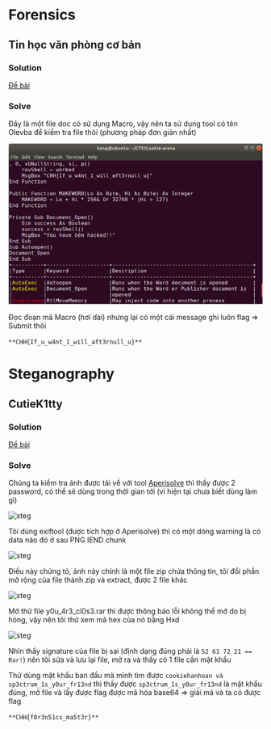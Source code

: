 # Forensics

## Tin học văn phòng cơ bản 

### Solution

[Đề bài]( https://drive.google.com/file/d/1WrLFE5qA-qJ6iLEQYQqCo0Xb99Yz8mTH/view?usp=drive_link)

### Solve 

Đây là một file doc có sử dụng Macro, vậy nên ta sử dụng tool có tên Olevba để kiểm tra file thôi (phương pháp đơn giản nhất)

![for](https://raw.githubusercontent.com/KongSugoi/WU-Cookie-arena-2023/main/Picture/for_1.png)

Đọc đoạn mã Macro (hơi dài) nhưng lại có một cái message ghi luôn flag => Submit thôi

```**CHH{If_u_w4nt_1_will_aft3rnull_u}**```

# Steganography

## CutieK1tty

### Solution

[Đề bài]( https://drive.google.com/file/d/18iGHuowoRUsWqwNmnuWqrqsHbMLwBJG_/view?usp=drive_link )

### Solve

Chúng ta kiểm tra ảnh được tải về với tool [Aperisolve](https://www.aperisolve.com/) thì thấy được 2 password, có thể sẽ dùng trong thời gian tới (vì hiện tại chưa biết dùng làm gì)

![steg](https://raw.githubusercontent.com/KongSugoi/WU-Cookie-arena-2023/main/Picture/steg_1.png)

Tôi dùng exiftool (được tích hợp ở Aperisolve) thì có một dòng warning là có data nào đó ở sau PNG IEND chunk

![steg](https://raw.githubusercontent.com/KongSugoi/WU-Cookie-arena-2023/main/Picture/steg_2.png)

Điều này chứng tỏ, ảnh này chính là một file zip chứa thông tin, tôi đổi phần mở rộng của file thành zip và extract, được 2 file khác

![steg](https://raw.githubusercontent.com/KongSugoi/WU-Cookie-arena-2023/main/Picture/steg_3.png)

Mở thử file y0u_4r3_cl0s3.rar thì được thông báo lỗi không thể mở do bị hỏng, vậy nên tôi thử xem mã hex của nó bằng Hxd

![steg](https://raw.githubusercontent.com/KongSugoi/WU-Cookie-arena-2023/main/Picture/steg_4.png)

Nhìn thấy signature của file bị sai (định dạng đúng phải là ```52 61 72 21 == Rar!```) nên tôi sửa và lưu lại file, mở ra và thấy có 1 file cần mật khẩu 

Thử dùng mật khẩu ban đầu mà mình tìm được ```cookiehanhoan và sp3ctrum_1s_y0ur_fr13nd``` thì thấy được ```sp3ctrum_1s_y0ur_fr13nd``` là mật khẩu đúng, mở file và lấy được flag được mã hóa base64 => giải mã và ta có được flag

```**CHH{f0r3n51cs_ma5t3r}**```
